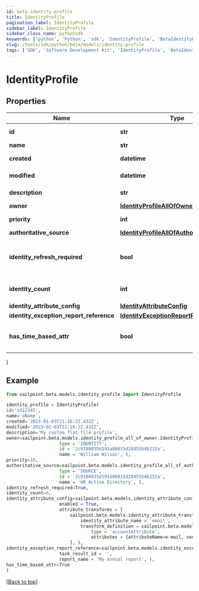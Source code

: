 ```yaml
---
id: beta-identity-profile
title: IdentityProfile
pagination_label: IdentityProfile
sidebar_label: IdentityProfile
sidebar_class_name: pythonsdk
keywords: ['python', 'Python', 'sdk', 'IdentityProfile', 'BetaIdentityProfile'] 
slug: /tools/sdk/python/beta/models/identity-profile
tags: ['SDK', 'Software Development Kit', 'IdentityProfile', 'BetaIdentityProfile']
---
```


# IdentityProfile


## Properties

Name | Type | Description | Notes
------------ | ------------- | ------------- | -------------
**id** | **str** | System-generated unique ID of the Object | [optional] [readonly] 
**name** | **str** | Name of the Object | [required]
**created** | **datetime** | Creation date of the Object | [optional] [readonly] 
**modified** | **datetime** | Last modification date of the Object | [optional] [readonly] 
**description** | **str** | The description of the Identity Profile. | [optional] 
**owner** | [**IdentityProfileAllOfOwner**](identity-profile-all-of-owner) |  | [optional] 
**priority** | **int** | The priority for an Identity Profile. | [optional] 
**authoritative_source** | [**IdentityProfileAllOfAuthoritativeSource**](identity-profile-all-of-authoritative-source) |  | [required]
**identity_refresh_required** | **bool** | True if a identity refresh is needed. Typically triggered when a change on the source has been made | [optional] [default to False]
**identity_count** | **int** | The number of identities that belong to the Identity Profile. | [optional] 
**identity_attribute_config** | [**IdentityAttributeConfig**](identity-attribute-config) |  | [optional] 
**identity_exception_report_reference** | [**IdentityExceptionReportReference**](identity-exception-report-reference) |  | [optional] 
**has_time_based_attr** | **bool** | Indicates the value of requiresPeriodicRefresh attribute for the Identity Profile. | [optional] [default to True]
}

## Example

```python
from sailpoint.beta.models.identity_profile import IdentityProfile

identity_profile = IdentityProfile(
id='id12345',
name='aName',
created='2023-01-03T21:16:22.432Z',
modified='2023-01-03T21:16:22.432Z',
description='My custom flat file profile',
owner=sailpoint.beta.models.identity_profile_all_of_owner.IdentityProfile_allOf_owner(
                    type = 'IDENTITY', 
                    id = '2c9180835d191a86015d28455b4b232a', 
                    name = 'William Wilson', ),
priority=10,
authoritative_source=sailpoint.beta.models.identity_profile_all_of_authoritative_source.IdentityProfile_allOf_authoritativeSource(
                    type = 'SOURCE', 
                    id = '2c9180835d191a86015d28455b4b232a', 
                    name = 'HR Active Directory', ),
identity_refresh_required=True,
identity_count=8,
identity_attribute_config=sailpoint.beta.models.identity_attribute_config.IdentityAttributeConfig(
                    enabled = True, 
                    attribute_transforms = [
                        sailpoint.beta.models.identity_attribute_transform.IdentityAttributeTransform(
                            identity_attribute_name = 'email', 
                            transform_definition = sailpoint.beta.models.transform_definition.TransformDefinition(
                                type = 'accountAttribute', 
                                attributes = {attributeName=e-mail, sourceName=MySource, sourceId=2c9180877a826e68017a8c0b03da1a53}, ), )
                        ], ),
identity_exception_report_reference=sailpoint.beta.models.identity_exception_report_reference.IdentityExceptionReportReference(
                    task_result_id = '', 
                    report_name = 'My annual report', ),
has_time_based_attr=True
)

```
[[Back to top]](#) 


